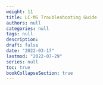 ```yaml
---
weight: 11
title: LC-MS Troubleshooting Guide
authors: null
categories: null
tags: null
description: 
draft: false
date: "2022-03-17"
lastmod: "2022-07-29"
series: null
toc: true
bookCollapseSection: true
---
```




<!--more-->

